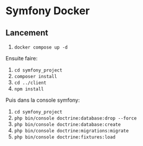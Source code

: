 # Symfony Docker

## Lancement

1. `docker compose up -d`

Ensuite faire:

1. `cd symfony_project`
2. `composer install`
3. `cd ../client`
4. `npm install`

Puis dans la console symfony:

1. `cd symfony_project`
2. `php bin/console doctrine:database:drop --force`
3. `php bin/console doctrine:database:create`
4. `php bin/console doctrine:migrations:migrate`
5. `php bin/console doctrine:fixtures:load`
